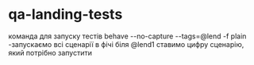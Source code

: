# qa-landing-tests

команда для запуску тестів
behave --no-capture --tags=@lend -f plain -запускаємо всі сценарії в фічі
біля @lend1 ставимо цифру сценарію, який потрібно запустити